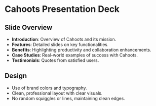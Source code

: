 # Cahoots Presentation Deck

## Slide Overview
- **Introduction**: Overview of Cahoots and its mission.
- **Features**: Detailed slides on key functionalities.
- **Benefits**: Highlighting productivity and collaboration enhancements.
- **Case Studies**: Real-world examples of success with Cahoots.
- **Testimonials**: Quotes from satisfied users.

## Design
- Use of brand colors and typography.
- Clean, professional layout with clear visuals.
- No random squiggles or lines, maintaining clean edges. 